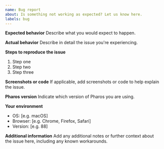 ```yaml
---
name: Bug report
about: Is something not working as expected? Let us know here.
labels: bug
---
```

**Expected behavior**
Describe what you would expect to happen.

**Actual behavior**
Describe in detail the issue you're experiencing.

**Steps to reproduce the issue**

1. Step one
2. Step two
3. Step three

**Screenshots or code**
If applicable, add screenshots or code to help explain the issue.

**Pharos version**
Indicate which version of Pharos you are using.

**Your environment**

- OS: [e.g. macOS]
- Browser: [e.g. Chrome, Firefox, Safari]
- Version: [e.g. 88]

**Additional information**
Add any additional notes or further context about the issue here, including any known workarounds.

